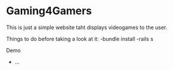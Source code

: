 # Gaming4Gamers 

This is just a simple website taht displays videogames to the user.

Things to do before taking a look at it:
-bundle install
-rails s

Demo

* ...
